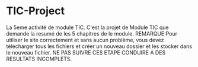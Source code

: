 # TIC-Project
La 5eme activité de module TIC.
C'est la projet de Module TIC que demande la resumé de les 5 chapitres de le module.
REMARQUE:Pour utiliser le site correctement et sans aucun problème, vous devez télécharger tous les fichiers et créer un nouveau dossier et les stocker dans le nouveau fichier.
NE PAS SUIVRE CES ETAPE CONDUIRE A DES RESULTATS INCOMPLETS.

